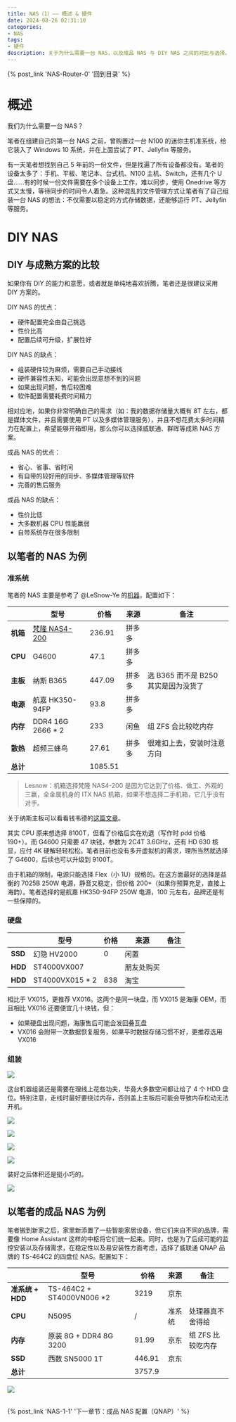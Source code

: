 ```yaml
---
title: NAS（1）—— 概述 & 硬件
date: 2024-08-26 02:31:10
categories:
- NAS
tags:
- 硬件
description: 关于为什么需要一台 NAS，以及成品 NAS 与 DIY NAS 之间的对比与选择。
---
```


{% post_link 'NAS-Router-0' '回到目录' %}
<br/>

# 概述

我们为什么需要一台 NAS？

笔者在组建自己的第一台 NAS 之前，曾购置过一台 N100 的迷你主机准系统，给它装入了 Windows 10 系统，并在上面尝试了 PT、Jellyfin 等服务。

有一天笔者想找到自己 5 年前的一份文件，但是找遍了所有设备都没有。笔者的设备太多了：手机、平板、笔记本、台式机、N100 主机、Switch，还有几个 U 盘......有的时候一份文件需要在多个设备上工作，难以同步，使用 Onedrive 等方式又太慢，等待同步的时间令人着急。这种混乱的文件管理方式让笔者有了自己组装一台 NAS 的想法：不仅需要以稳定的方式存储数据，还能够运行 PT、Jellyfin 等服务。

# DIY NAS

## DIY 与成熟方案的比较

如果你有 DIY 的能力和意愿，或者就是单纯地喜欢折腾，笔者还是很建议采用 DIY 方案的。

DIY NAS 的优点：

- 硬件配置完全由自己挑选
- 性价比高
- 配置后续可升级，扩展性好

DIY NAS 的缺点：

- 组装硬件较为麻烦，需要自己手动接线
- 硬件兼容性未知，可能会出现意想不到的问题
- 如果出现问题，售后较困难
- 软件配置需要耗费时间精力

相对应地，如果你非常明确自己的需求（如：我的数据存储量大概有 8T 左右，都是媒体文件，并且需要使用 PT 以及多媒体管理服务），并且不想花费太多时间精力在配置上，希望能够开箱即用，那么你可以选择威联通、群晖等成熟 NAS 方案。

成品 NAS 的优点：

- 省心、省事、省时间
- 有自带的较好用的同步、多媒体管理等软件
- 完善的售后服务

成品 NAS 的缺点：

- 性价比低
- 大多数机器 CPU 性能羸弱
- 自带系统存在很多限制

## 以笔者的 NAS 为例

### 准系统

笔者的 NAS 主要是参考了 @LeSnow-Ye 的[机器](https://blog.lesnow.top/2023/08/22/first-nas/ "机器")，配置如下：

|         | **型号**                                                                        | **价格**  | **来源** | **备注**                   |
| ------- | ----------------------------------------------------------------------------- | ------- | ------ | ------------------------ |
| **机箱**  | [梵隆 NAS4-200](https://item.taobao.com/item.htm?id=694112714570 "梵隆 NAS4-200") | 236.91  | 拼多多    |                          |
| **CPU** | G4600                                                                         | 47.1    | 拼多多    |                          |
| **主板**  | 纳斯 B365                                                                       | 447.09  | 拼多多    | 选 B365 而不是 B250 其实是因为没货了 |
| **电源**  | 航嘉 HK350-94FP                                                                 | 93.8    | 拼多多    |                          |
| **内存**  | DDR4 16G 2666 \* 2                                                            | 233     | 闲鱼     | 组 ZFS 会比较吃内存             |
| **散热**  | 超频三蜂鸟                                                                         | 27.61   | 拼多多    | 很难扣上去，安装时注意方向            |
| **总计**  |                                                                               | 1085.51 |        |                          |

> Lesnow：机箱选择梵隆 NAS4-200 是因为它达到了价格、做工、外观的三赢，全金属机身的 ITX NAS 机箱，如果不想选择二手机箱，它几乎没有对手。

关于纳斯主板可以看看钱韦德的[这篇文章](https://mp.weixin.qq.com/s/F9g6ynC1DIy_lmmIfOZ8Vg "这篇文章")。

其实 CPU 原来想选择 8100T，但看了价格后实在劝退（写作时 pdd 价格 190+）。而 G4600 只需要 47 块钱，参数为 2C4T 3.6GHz，还有 HD 630 核显，应付 4K 硬解轻轻松松。笔者目前也没有多开虚拟机的需求，理所当然就选择了 G4600，后续也可以升级到 9100T。

由于机箱的限制，电源只能选择 Flex（小 1U）规格的。在这方面最好的选择是益衡的 7025B 250W 电源，静音又稳定，但价格 200+（如果你预算充足，直接上海韵）。笔者选择的是航嘉 HK350-94FP 250W 电源，100 元左右，品牌还是有一些保障的。

### 硬盘

|         | **型号**           | **价格** | **来源** | **备注** |
| ------- | ---------------- | ------ | ------ | ------ |
| **SSD** | 幻隐 HV2000        | 0      | 闲置     |        |
| **HDD** | ST4000VX007      |        | 朋友处购买  |        |
| **HDD** | ST4000VX015 \* 2 | 838    | 淘宝     |        |

相比于 VX015，更推荐 VX016。这两个是同一块盘，而 VX015 是海康 OEM，而且相比 VX016 还要便宜几十块钱，但：

- 如果硬盘出现问题，海康售后可能会发回叠瓦盘
- VX016 会附带一次数据恢复服务，如果平时数据存储习惯不好，更推荐选用 VX016

### 组装

![](NAS-1/a0c8c3725b4aea9229eabdb3a3733ba5_XThfB2wEEb.jpg)

这台机器组装还是需要在理线上花些功夫，毕竟大多数空间都让给了 4 个 HDD 盘位。特别注意，走线时最好要绕过内存，否则盖上主板后可能会导致内存松动无法开机。

![](NAS-1/7076a880f0f8351f4ee946dda1487e8d_y_Xpj8BuBa.jpg)

![](NAS-1/7640cecb24ab31127f9e00e8be0ba145_SfBvpHaHJk.jpg)

![](NAS-1/2ddc23fe2d7ff2ae8b37da66a76c694d_635WXaFIis.jpg)

![](NAS-1/450f1f8286f97fdfa36962802a1e782d_gGumD2x8fS.jpg)

装好之后体积还是挺小巧的。

![](NAS-1/c39807438515212820367b37c6bb2769_HnC2yzo-qq.jpg)

## 以笔者的成品 NAS 为例

笔者搬到新家之后，家里新添置了一些智能家居设备，但它们来自不同的品牌，需要像 Home Assistant 这样的中枢将它们统一起来。同时，也是为了后续可能的监控安装以及存储需求，在稳定性以及易安装性方面考虑，选择了威联通 QNAP 品牌的 TS-464C2 的四盘位 NAS。配置如下：

|         | **型号**                                                                        | **价格**  | **来源** | **备注**                   |
| ------- | -------------------------------------------------------------------- | ------- | ------ | ------------------------ |
| **准系统 + HDD**  | TS-464C2 + ST4000VN006 \*2 | 3219  | 京东    |                          |
| **CPU** | N5095                                                                         | /    | 准系统    |      处理器真不舍得给                    |
| **内存**  | 原装 8G + DDR4 8G 3200                                                            | 91.99     | 京东     | 组 ZFS 比较吃内存             |
| **SSD**  | 西数 SN5000 1T                                                                         | 446.91   | 京东    |              |
| **总计**  |                                                                               | 3757.9  |        |                          |


![](NAS-1/ED03038D-6C99-4530-B623-B1B9ACF771AE_1_102_a.jpeg)

<br/>
{% post_link 'NAS-1-1' '下一章节：成品 NAS 配置（QNAP）' %}
